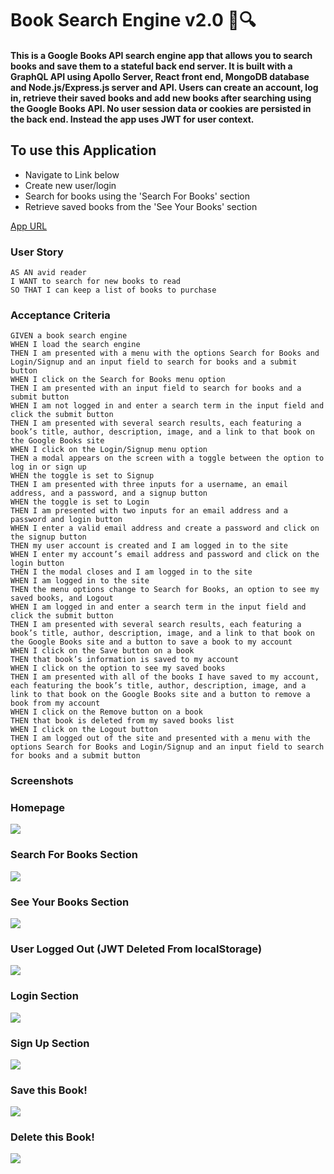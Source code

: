 # Book Search Engine v2.0 :green_book::mag:

#### This is a Google Books API search engine app that allows you to search books and save them to a stateful back end server. It is built with a GraphQL API using Apollo Server, React front end, MongoDB database and Node.js/Express.js server and API. Users can create an account, log in, retrieve their saved books and add new books after searching using the Google Books API. No user session data  or cookies are persisted in the back end. Instead the app uses JWT for user context.

## To use this Application

- Navigate to Link below
- Create new user/login
- Search for books using the 'Search For Books' section
- Retrieve saved books from the 'See Your Books' section

[App URL](https://shielded-sierra-30574.herokuapp.com/)

### User Story
```
AS AN avid reader
I WANT to search for new books to read
SO THAT I can keep a list of books to purchase
```

### Acceptance Criteria
```
GIVEN a book search engine
WHEN I load the search engine
THEN I am presented with a menu with the options Search for Books and Login/Signup and an input field to search for books and a submit button
WHEN I click on the Search for Books menu option
THEN I am presented with an input field to search for books and a submit button
WHEN I am not logged in and enter a search term in the input field and click the submit button
THEN I am presented with several search results, each featuring a book’s title, author, description, image, and a link to that book on the Google Books site
WHEN I click on the Login/Signup menu option
THEN a modal appears on the screen with a toggle between the option to log in or sign up
WHEN the toggle is set to Signup
THEN I am presented with three inputs for a username, an email address, and a password, and a signup button
WHEN the toggle is set to Login
THEN I am presented with two inputs for an email address and a password and login button
WHEN I enter a valid email address and create a password and click on the signup button
THEN my user account is created and I am logged in to the site
WHEN I enter my account’s email address and password and click on the login button
THEN I the modal closes and I am logged in to the site
WHEN I am logged in to the site
THEN the menu options change to Search for Books, an option to see my saved books, and Logout
WHEN I am logged in and enter a search term in the input field and click the submit button
THEN I am presented with several search results, each featuring a book’s title, author, description, image, and a link to that book on the Google Books site and a button to save a book to my account
WHEN I click on the Save button on a book
THEN that book’s information is saved to my account
WHEN I click on the option to see my saved books
THEN I am presented with all of the books I have saved to my account, each featuring the book’s title, author, description, image, and a link to that book on the Google Books site and a button to remove a book from my account
WHEN I click on the Remove button on a book
THEN that book is deleted from my saved books list
WHEN I click on the Logout button
THEN I am logged out of the site and presented with a menu with the options Search for Books and Login/Signup and an input field to search for books and a submit button
```

### Screenshots

### Homepage
![](./other/2022-06-01-12-27-42.png)

### Search For Books Section
![](./other/2022-06-01-12-28-39.png)

### See Your Books Section
![](./other/2022-06-01-12-30-07.png)

### User Logged Out (JWT Deleted From localStorage)
![](./other/2022-06-01-12-30-26.png)

### Login Section
![](./other/2022-06-01-12-31-09.png)

### Sign Up Section
![](./other/2022-06-01-12-31-36.png)

### Save this Book!
![](./other/2022-06-01-12-32-30.png)

### Delete this Book!
![](./other/2022-06-01-12-32-54.png)